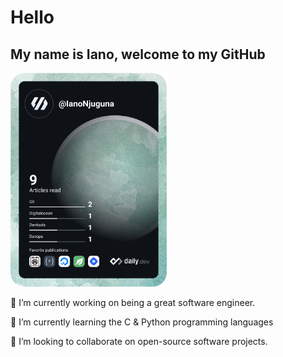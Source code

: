# Hello

## My name is Iano, welcome to my GitHub

<a href="https://app.daily.dev/IanoNjuguna"><img src="https://github.com/IanoNjuguna/IanoNjuguna/blob/main/devcard.svg" width="250" length="50" alt="Iano's Dev Card"/></a>

🔭 I’m currently working on being a great software engineer.

:book: I’m currently learning the C & Python programming languages

:rocket: I’m looking to collaborate on open-source software projects.


<!--
**IanoNjuguna/IanoNjuguna** is a ✨ _special_ ✨ repository because its `README.md` (this file) appears on your GitHub profile.

Here are some ideas to get you started:

- 🔭 I’m currently working on being a great software engineer
- :book: I’m currently learning the C & Python programming languages
- :rocket: I’m looking to collaborate on open-source software projects
- 🤔 I’m looking for help with ...
- 💬 Ask me about ...
- 📫 How to reach me: ...
- 😄 Pronouns: ...
- ⚡ Fun fact: ...
![Cool-Face-With-Sunglasses](img/smiling-face-with-sunglasses.png)
-->
